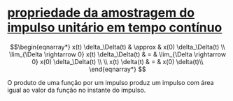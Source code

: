 # [propriedade da amostragem do impulso unitário em tempo contínuo](pub/ss-imp/conc/propriedade%20da%20amostragem%20do%20impulso%20unitário%20em%20tempo%20contínuo.md)

$$\begin{eqnarray*}
x(t) \delta_\Delta(t) & \approx & x(0) \delta_\Delta(t) \\
\lim_{\Delta \rightarrow 0} x(t) \delta_\Delta(t) & = & \lim_{\Delta
  \rightarrow 0} x(0) \delta_\Delta(t) \\
\\
x(t) \delta(t) & = & x(0) \delta(t)\\
\end{eqnarray*}
$$


O produto de uma função por um impulso produz um impulso com área
igual ao valor da função no instante do impulso.